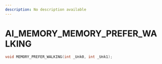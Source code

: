 ```yaml
---
description: No description available 
---
```


# AI_MEMORY\_MEMORY_PREFER_WALKING

```cpp
void MEMORY_PREFER_WALKING(int _Unk0, int _Unk1);
```